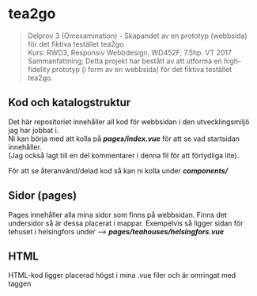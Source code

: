 # tea2go 

> Delprov 3 (Omexamination)  - Skapandet av en prototyp (webbsida) för det fiktiva testället tea2go  
> Kurs: RWD3, Responsiv Webbdesign, WD452F, 7.5hp. VT 2017  
> Sammanfattning; Detta projekt har bestått av att utforma en high-fidelity prototyp (i form av en webbsida) för det fiktiva testället tea2go. 


## Kod och katalogstruktur
Det här repositoriet innehåller all kod för webbsidan i den utvecklingsmiljö jag har jobbat i.  
Ni kan börja med att kolla på ***pages/index.vue*** för att se vad startsidan innehåller.  
(Jag också lagt till en del kommentarer i denna fil för att förtydliga lite).

För att se återanvänd/delad kod så kan ni kolla under ***components/***

## Sidor (pages) 
Pages innehåller alla mina sidor som finns på webbsidan. 
Finns det undersidor så är dessa placerat i mappar. 
Exempelvis så ligger sidan för tehuset i helsingfors under --> ***pages/teahouses/helsingfors.vue***

## HTML
HTML-kod ligger placerad högst i mina .vue filer och är omringat med taggen <template>
Det blir på så sätt lätt att återvinna HTML mellan olika sidor och komponenter

OBS! Filen app.html kan tyckas lite förvirrande men den innehåller bara lite tillägg för index-sidan såsom javascript inriktad mot IE. 

## Vart finns CSS/SCSS? 
Delad scss finns under katalogen ***assets/styles/***
Exempel på delad scss är global.scss, och colors.scss

Övrig css/scss ligger uppdelad i komponenter och sidor (components and pages) som slutar på .vue och är css är omringat i <style> taggar.  
Detta blir separation of concerns då CSS är väldigt lätt att hitta när den ligger nära till hands vid den html man jobbar med. 

## Vad är components?
Components (komponenter) består främst av **återanvändbar och delad kod** (html och css) som kan läggas in på olika sidor som ska ha lika information.
På så sätt behöver man inte ändra på flera ställen om det ska vara samma information på sidorna. 
Exempelvis använder jag komponenten OpeningHours.vue på flera sidor såsom startsidan, sidan om öppettider, och på sidorna om tehusen.
Komponenten med öppettider kan hittas i under -->  ***components/opening-hours/OpeningHours.vue***



## NUXT 
För en ännu mer detaljerad förklaring om hur saker fungerar kan ni kolla in docs för Nuxt.js 
[Nuxt.js docs](https://github.com/nuxt/nuxt.js).